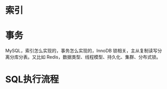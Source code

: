 # 索引



# 事务

MySQL，索引怎么实现的，事务怎么实现的，InnoDB 锁相关，主从复制读写分离分库分表。又比如 Redis，数据类型、线程模型、持久化、集群、分布式锁。

# SQL执行流程